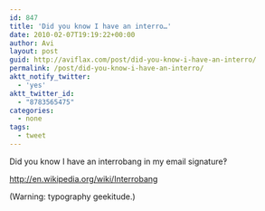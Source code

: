 ```yaml
---
id: 847
title: 'Did you know I have an interro…'
date: 2010-02-07T19:19:22+00:00
author: Avi
layout: post
guid: http://aviflax.com/post/did-you-know-i-have-an-interro/
permalink: /post/did-you-know-i-have-an-interro/
aktt_notify_twitter:
  - 'yes'
aktt_twitter_id:
  - "8783565475"
categories:
  - none
tags:
  - tweet
---
```

Did you know I have an interrobang in my email signature‽

<a href="http://en.wikipedia.org/wiki/Interrobang" rel="nofollow">http://en.wikipedia.org/wiki/Interrobang</a>
  
(Warning: typography geekitude.)